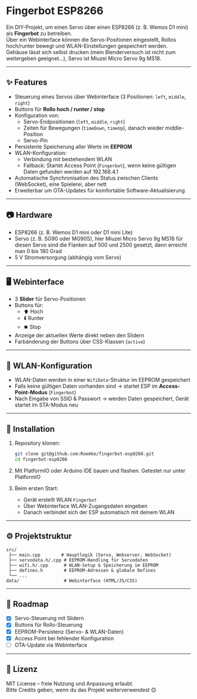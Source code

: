 # Fingerbot ESP8266

Ein DIY-Projekt, um einen Servo über einen ESP8266 (z. B. Wemos D1 mini) als **Fingerbot** zu betreiben.  
Über ein Webinterface können die Servo-Positionen eingestellt, Rollos hoch/runter bewegt und WLAN-Einstellungen gespeichert werden.  
Gehäuse lässt sich selbst drucken (mein Blenderversuch ist nicht zum
weitergeben geeignet...), Servo ist Miuzei Micro Servo 9g MS18.


---

## ✨ Features

- Steuerung eines Servos über Webinterface (3 Positionen: `left`, `middle`, `right`)
- Buttons für **Rollo hoch / runter / stop**
- Konfiguration von:
  - Servo-Endpositionen (`left`, `middle`, `right`)
  - Zeiten für Bewegungen (`timeDown`, `timeUp`), danach wieder middle-Position
  - Servo-Pin
- Persistente Speicherung aller Werte im **EEPROM**
- WLAN-Konfiguration:
  - Verbindung mit bestehendem WLAN
  - Fallback: Startet Access Point (`Fingerbot`), wenn keine gültigen Daten gefunden werden auf 192.168.4.1
- Automatische Synchronisation des Status zwischen Clients (WebSocket), eine Spielerei, aber nett
- Erweiterbar um OTA-Updates für komfortable Software-Aktualisierung

---

## 📷 Hardware

- ESP8266 (z. B. Wemos D1 mini oder D1 mini Lite)
- Servo (z. B. SG90 oder MG90S), hier Miuzei Micro Servo 9g MS18
  für diesen Servo sind die Flanken auf 500 und 2500 gesetzt, dann erreicht man 0 bis 180 Grad
- 5 V Stromversorgung (abhängig vom Servo)

---

## 🖥️ Webinterface

- 3 **Slider** für Servo-Positionen  
- Buttons für:
  - ⬆️ Hoch
  - ⬇️ Runter
  - ⏹️ Stop  
- Anzeige der aktuellen Werte direkt neben den Slidern  
- Farbänderung der Buttons über CSS-Klassen (`active`)

---

## 📡 WLAN-Konfiguration

- WLAN-Daten werden in einer `WifiData`-Struktur im EEPROM gespeichert
- Falls keine gültigen Daten vorhanden sind → startet ESP im **Access-Point-Modus** (`Fingerbot`)
- Nach Eingabe von SSID & Passwort → werden Daten gespeichert, Gerät startet im STA-Modus neu

---

## 🔧 Installation

1. Repository klonen:
   ```bash
   git clone git@github.com:Roemke/fingerbot-esp8266.git
   cd fingerbot-esp8266
   ```

2. Mit PlatformIO oder Arduino IDE bauen und flashen.
   Getestet nur unter PlatformIO

3. Beim ersten Start:
   - Gerät erstellt WLAN `Fingerbot`
   - Über Webinterface WLAN-Zugangsdaten eingeben
   - Danach verbindet sich der ESP automatisch mit deinem WLAN

---

## ⚙️ Projektstruktur

```
src/
 ├── main.cpp        # Hauptlogik (Servo, Webserver, WebSocket)
 ├── servodata.h/.cpp # EEPROM-Handling für Servodaten
 ├── wifi.h/.cpp      # WLAN-Setup & Speicherung im EEPROM
 ├── defines.h        # EEPROM-Adressen & globale Defines
 └── ...
data/                 # Webinterface (HTML/JS/CSS)
```

---

## 🚀 Roadmap

- [x] Servo-Steuerung mit Slidern
- [x] Buttons für Rollo-Steuerung
- [x] EEPROM-Persistenz (Servo- & WLAN-Daten)
- [x] Access Point bei fehlender Konfiguration
- [ ] OTA-Update via Webinterface

---

## 📄 Lizenz

MIT License – freie Nutzung und Anpassung erlaubt.  
Bitte Credits geben, wenn du das Projekt weiterverwendest 😊

